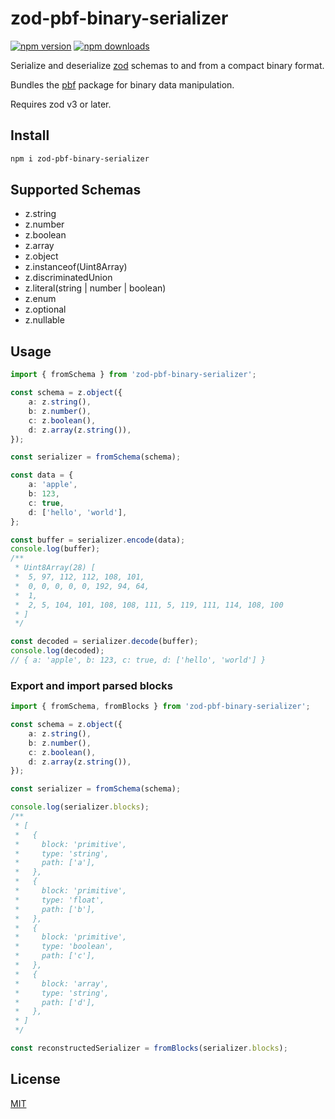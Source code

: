 # zod-pbf-binary-serializer

[![npm version](https://badgen.net/npm/v/zod-pbf-binary-serializer)](https://npm.im/zod-pbf-binary-serializer) [![npm downloads](https://badgen.net/npm/dm/zod-pbf-binary-serializer)](https://npm.im/zod-pbf-binary-serializer)

Serialize and deserialize [zod](https://github.com/colinhacks/zod) schemas to and from a compact binary format.

Bundles the [pbf](https://github.com/mapbox/pbf) package for binary data manipulation.

Requires zod v3 or later.

## Install

```bash
npm i zod-pbf-binary-serializer
```

## Supported Schemas

- z.string
- z.number
- z.boolean
- z.array
- z.object
- z.instanceof(Uint8Array)
- z.discriminatedUnion
- z.literal(string | number | boolean)
- z.enum
- z.optional
- z.nullable

## Usage

```typescript
import { fromSchema } from 'zod-pbf-binary-serializer';

const schema = z.object({
	a: z.string(),
	b: z.number(),
	c: z.boolean(),
	d: z.array(z.string()),
});

const serializer = fromSchema(schema);

const data = {
	a: 'apple',
	b: 123,
	c: true,
	d: ['hello', 'world'],
};

const buffer = serializer.encode(data);
console.log(buffer);
/**
 * Uint8Array(28) [
 *  5, 97, 112, 112, 108, 101,
 *  0, 0, 0, 0, 0, 192, 94, 64,
 *  1,
 *  2, 5, 104, 101, 108, 108, 111, 5, 119, 111, 114, 108, 100
 * ]
 */

const decoded = serializer.decode(buffer);
console.log(decoded);
// { a: 'apple', b: 123, c: true, d: ['hello', 'world'] }
```

### Export and import parsed blocks

```typescript
import { fromSchema, fromBlocks } from 'zod-pbf-binary-serializer';

const schema = z.object({
	a: z.string(),
	b: z.number(),
	c: z.boolean(),
	d: z.array(z.string()),
});

const serializer = fromSchema(schema);

console.log(serializer.blocks);
/**
 * [
 *   {
 *     block: 'primitive',
 *     type: 'string',
 *     path: ['a'],
 *   },
 *   {
 *     block: 'primitive',
 *     type: 'float',
 *     path: ['b'],
 *   },
 *   {
 *     block: 'primitive',
 *     type: 'boolean',
 *     path: ['c'],
 *   },
 *   {
 *     block: 'array',
 *     type: 'string',
 *     path: ['d'],
 *   },
 * ]
 */

const reconstructedSerializer = fromBlocks(serializer.blocks);
```

## License

[MIT](https://github.com/arumi-s/zod-pbf-binary-serializer/blob/master/LICENSE)
